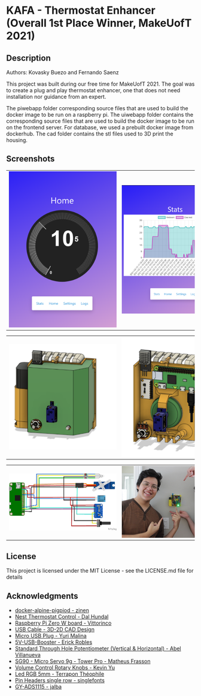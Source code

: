 # KAFA - Thermostat Enhancer (Overall 1st Place Winner, MakeUofT 2021)
## Description
Authors: Kovasky Buezo and Fernando Saenz


This project was built during our free time for MakeUofT 2021. The goal was to create a plug and play thermostat enhancer, one that does not need installation nor guidance from an expert.

The piwebapp folder corresponding source files that are used to build the docker image to be run on a raspberry pi. The uiwebapp folder contains the corresponding source files that are used to build the docker image to be run on the frontend server. For database, we used a prebuilt docker image from dockerhub. The cad folder contains the stl files used to 3D print the housing.

## Screenshots

<table style="table-layout: fixed;text-align:center;">
    <tr>
        <td><img src="img/ui.png" style="max-width:30vw"></td>
        <td><img src="img/stats.png" style="max-width:30vw"></td>
    </tr>
</table>

<table style="table-layout: fixed; text-align:center;">
  <tr>
    <td><img src="img/cover.png" style="max-width:30vw"></td>
    <td><img src="img/housing.png" style="max-width:30vw"></td>
  </tr>
</table>

<table style="table-layout: fixed; text-align:center;">
  <tr>
    <td><img src="img/diag.png" style="max-width:30vw"></td>
    <td><img src="img/team.JPG" style="max-width:30vw"></td>
  </tr>
</table>

## License

This project is licensed under the MIT License - see the LICENSE.md file for details

## Acknowledgments
* [docker-alpine-pigpiod - zinen](https://github.com/zinen/docker-alpine-pigpiod)
* [Nest Thermostat Control - Dal Hundal](https://codepen.io/dalhundal/pen/KpabZB)
* [Raspberry Pi Zero W board - Vittorinco](https://grabcad.com/library/raspberry-pi-zero-w-board-1)
* [USB Cable - 3D-2D CAD Design](https://grabcad.com/library/usb-cable-31)
* [Micro USB Plug - Yuri Malina](https://grabcad.com/library/micro-usb-plug-1)
* [5V-USB-Booster - Erick Robles](https://grabcad.com/library/5v-usb-booster-1)
* [Standard Through Hole Potentiometer (Vertical & Horizontal) - Abel Villanueva](https://grabcad.com/library/standard-through-hole-potentiometer-vertical-horizontal-1)
* [SG90 - Micro Servo 9g - Tower Pro - Matheus Frasson](https://grabcad.com/library/sg90-micro-servo-9g-tower-pro-1)
* [Volume Control Rotary Knobs - Kevin Yu](https://grabcad.com/library/volume-control-rotary-knobs-1)
* [Led RGB 5mm - Terrapon Théophile](https://grabcad.com/library/led-rgb-5mm)
* [Pin Headers single row - singlefonts](https://grabcad.com/library/pin-headers-single-row-1)
* [GY-ADS1115 - jalba](https://grabcad.com/library/gy-ads1115-1)
